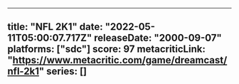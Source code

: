 
---
title: "NFL 2K1"
date: "2022-05-11T05:00:07.717Z"
releaseDate: "2000-09-07"
platforms: ["sdc"]
score: 97
metacriticLink: "https://www.metacritic.com/game/dreamcast/nfl-2k1"
series: []
---
